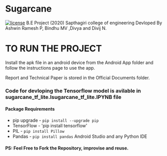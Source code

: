 # Sugarcane
[![license](https://img.shields.io/github/license/DAVFoundation/captain-n3m0.svg?style=flat-square)](https://github.com/AshwinRameshP/AttendanceSystem_FaceRecognition/blob/master/LICENSE)
B.E Project (2020)
Sapthagiri college of engineering
Devloped By Ashwin Ramesh P, Bindhu MV ,Divya and Divij N.

# TO RUN THE PROJECT
Install the apk file in an android device  from the Android App folder and follow the instructions page to use the app.
 
Report and Technical Paper is stored in the Official Documents folder.


### Code for devloping the Tensorflow model is avilable in sugarcane_tf_lite.Isugarcane_tf_lite.IPYNB file
#### Package Requirements
- pip upgrade -  `pip install --upgrade pip`
- TensorFlow - 'pip install tensorflow'
- PIL  - `pip install Pillow`
- Pandas - `pip install pandas`
Android Studio and any Python IDE


#### PS: Feel Free to Fork the Repository, improvise and reuse.

